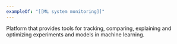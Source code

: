 ```yaml
---
exampleOf: "[[ML system monitoring]]"
---
```

Platform that provides tools for tracking, comparing, explaining and optimizing experiments and models in machine learning. 